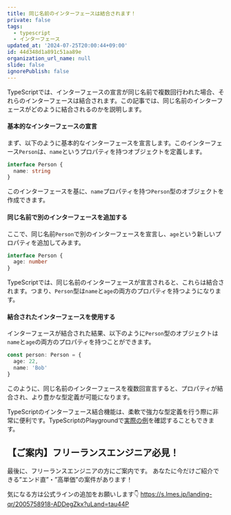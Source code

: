 ```yaml
---
title: 同じ名前のインターフェースは結合されます！
private: false
tags:
  - typescript
  - インターフェース
updated_at: '2024-07-25T20:00:44+09:00'
id: 44d348d1a891c51aa89e
organization_url_name: null
slide: false
ignorePublish: false
---
```


TypeScriptでは、インターフェースの宣言が同じ名前で複数回行われた場合、それらのインターフェースは結合されます。この記事では、同じ名前のインターフェースがどのように結合されるのかを説明します。

#### 基本的なインターフェースの宣言

まず、以下のように基本的なインターフェースを宣言します。このインターフェース`Person`は、`name`というプロパティを持つオブジェクトを定義します。

```typescript
interface Person {
  name: string
}
```

このインターフェースを基に、`name`プロパティを持つ`Person`型のオブジェクトを作成できます。

#### 同じ名前で別のインターフェースを追加する

ここで、同じ名前`Person`で別のインターフェースを宣言し、`age`という新しいプロパティを追加してみます。

```typescript
interface Person {
  age: number
}
```

TypeScriptでは、同じ名前のインターフェースが宣言されると、これらは結合されます。つまり、`Person`型は`name`と`age`の両方のプロパティを持つようになります。

#### 結合されたインターフェースを使用する

インターフェースが結合された結果、以下のように`Person`型のオブジェクトは`name`と`age`の両方のプロパティを持つことができます。

```typescript
const person: Person = {
  age: 22,
  name: 'Bob'
}
```

このように、同じ名前のインターフェースを複数回宣言すると、プロパティが結合され、より豊かな型定義が可能になります。

TypeScriptのインターフェース結合機能は、柔軟で強力な型定義を行う際に非常に便利です。TypeScriptのPlaygroundで[実際の例](https://www.typescriptlang.org/play?ssl=12&ssc=2&pln=5&pc=1#code/JYOwLgpgTgZghgYwgAgArQM4HsTIN4BQyxyIcAthAFzIZhSgDmBAvgQaJLIiulNrkIlkcRtVIBXcgCNordghx1kAB0w4afAcgC8+IiVHiATMYA0B4mUo0A5ACEs02-IJr+OAHRGgA)を確認することもできます。


## 【ご案内】フリーランスエンジニア必見！

最後に、フリーランスエンジニアの方にご案内です。
あなたに今だけご紹介できる”エンド直”・”高単価”の案件があります！

気になる方は公式ラインの追加をお願いします👇
https://s.lmes.jp/landing-qr/2005758918-ADDegZkx?uLand=tau44P